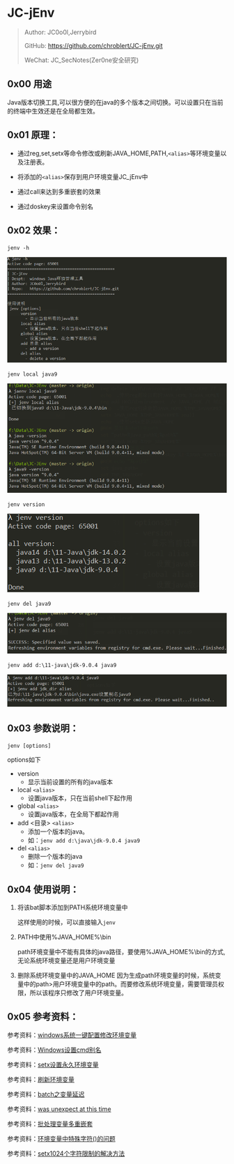 # JC-jEnv

> Author: JC0o0l,Jerrybird
> 
> GitHub: https://github.com/chroblert/JC-jEnv.git
> 
> WeChat: JC_SecNotes(Zer0ne安全研究)

## 0x00 用途
Java版本切换工具,可以很方便的在java的多个版本之间切换。可以设置只在当前的终端中生效还是在全局都生效。

## 0x01 原理：

- 通过reg,set,setx等命令修改或刷新JAVA_HOME,PATH,`<alias>`等环境变量以及注册表。

- 将添加的`<alias>`保存到用户环境变量JC_jEnv中

- 通过call来达到多重嵌套的效果

- 通过doskey来设置命令别名

## 0x02 效果：

`jenv -h`

![1611209361297.png](img/1611209361297.png)

`jenv local java9`

![1611210131816.png](img/1611210131816.png)

`jenv version`

![1611210177545.png](img/1611210177545.png)

`jenv del java9`

![1611210266710.png](img/1611210266710.png)

`jenv add d:\11-java\jdk-9.0.4 java9`

![1611210250119.png](img/1611210250119.png)




## 0x03 参数说明：

`jenv [options]`

options如下
- version 
  - 显示当前设置的所有的java版本
- local `<alias>` 
   - 设置java版本，只在当前shell下起作用
- global `<alias>`
   - 设置java版本，在全局下都起作用
- add <目录> `<alias>`
   - 添加一个版本的java。
   - 如：`jenv add d:\java\jdk-9.0.4 java9`
- del `<alias>`   
   - 删除一个版本的java
   - 如：`jenv del java9`

## 0x04 使用说明：

1. 将该bat脚本添加到PATH系统环境变量中

    这样使用的时候，可以直接输入`jenv`
2. PATH中使用%JAVA_HOME%\bin
    
    path环境变量中不能有具体的java路径，要使用%JAVA_HOME%\bin的方式,无论系统环境变量还是用户环境变量

3. 删除系统环境变量中的JAVA_HOME
   因为生成path环境变量的时候，系统变量中的path>用户环境变量中的path。而要修改系统环境变量，需要管理员权限，所以该程序只修改了用户环境变量。


## 0x05 参考资料：

参考资料：[windows系统一键配置修改环境变量](https://www.jianshu.com/p/7d90042f644f)

参考资料：[Windows设置cmd别名](https://blog.csdn.net/YiRanZhiLiPoSui/article/details/83116819)

参考资料：[setx设置永久环境变量](https://blog.csdn.net/fm0517/article/details/52450940)

参考资料：[刷新环境变量](https://github.com/chocolatey/choco/blob/master/src/chocolatey.resources/redirects/RefreshEnv.cmd)

参考资料：[batch之变量延迟](https://www.cnblogs.com/ini_always/archive/2012/02/16/2355031.html)

参考资料：[was unexpect at this time](https://stackoom.com/question/2pffV/%E8%9D%99%E8%9D%A0-Set%E5%91%BD%E4%BB%A4%E5%9C%A8%E6%8B%AC%E5%8F%B7%E5%86%85%E4%B8%8D%E8%B5%B7%E4%BD%9C%E7%94%A8)

参考资料：[批处理变量多重嵌套](https://www.cnblogs.com/xxcanghai/p/4584042.html)

参考资料：[环境变量中特殊字符()的问题](https://qastack.cn/superuser/119610/spaces-and-parenthesis-in-windows-path-variable-screws-up-batch-files)

参考资料：[setx1024个字符限制的解决方法](https://qastack.cn/superuser/387619/overcoming-the-1024-character-limit-with-setx)